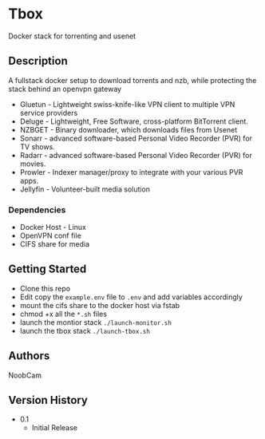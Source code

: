 # Tbox

Docker stack for torrenting and usenet

## Description

A fullstack docker setup to download torrents and nzb, while protecting the stack behind an openvpn gateway

* Gluetun - Lightweight swiss-knife-like VPN client to multiple VPN service providers
* Deluge -  Lightweight, Free Software, cross-platform BitTorrent client.
* NZBGET - Binary downloader, which downloads files from Usenet 
* Sonarr - advanced software-based Personal Video Recorder (PVR) for TV shows.
* Radarr - advanced software-based Personal Video Recorder (PVR) for movies.
* Prowler - Indexer manager/proxy to integrate with your various PVR apps.
* Jellyfin - Volunteer-built media solution

### Dependencies

* Docker Host - Linux
* OpenVPN conf file
* CIFS share for media

## Getting Started

* Clone this repo
* Edit copy the ```example.env``` file to ```.env``` and add variables accordingly
* mount the cifs share to the docker host via fstab
* chmod +x all the ```*.sh``` files
* launch the montior stack  ```./launch-monitor.sh```
* launch the tbox stack ```./launch-tbox.sh```

## Authors

NoobCam

## Version History

* 0.1
    * Initial Release


